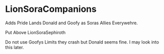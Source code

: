 # LionSoraCompanions

Adds Pride Lands Donald and Goofy as Soras Allies Everywehre. 

Put Above LionSoraSephiroth

Do not use Goofys Limits they crash but Donald seems fine. I may look into this later.